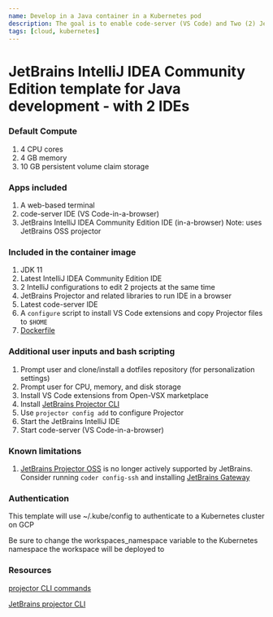 ```yaml
---
name: Develop in a Java container in a Kubernetes pod
description: The goal is to enable code-server (VS Code) and Two (2) JetBrains IntelliJ IDEs
tags: [cloud, kubernetes]
---
```


# JetBrains IntelliJ IDEA Community Edition template for Java development - with 2 IDEs

### Default Compute
1. 4 CPU cores
1. 4 GB memory
1. 10 GB persistent volume claim storage

### Apps included
1. A web-based terminal
1. code-server IDE (VS Code-in-a-browser)
1. JetBrains IntelliJ IDEA Community Edition IDE (in-a-browser) Note: uses JetBrains OSS projector

### Included in the container image
1. JDK 11
1. Latest IntelliJ IDEA Community Edition IDE
1. 2 IntelliJ configurations to edit 2 projects at the same time
1. JetBrains Projector and related libraries to run IDE in a browser
1. Latest code-server IDE
1. A `configure` script to install VS Code extensions and copy Projector files to `$HOME`
1. [Dockerfile](https://github.com/sharkymark/dockerfiles/tree/main/idea-comm-vscode)

### Additional user inputs and bash scripting
1. Prompt user and clone/install a dotfiles repository (for personalization settings)
1. Prompt user for CPU, memory, and disk storage
1. Install VS Code extensions from Open-VSX marketplace
1. Install [JetBrains Projector CLI](https://github.com/JetBrains/projector-installer#Installation)
1. Use `projector config add` to configure Projector
1. Start the JetBrains IntelliJ IDE
1. Start code-server (VS Code-in-a-browser)

### Known limitations
1. [JetBrains Projector OSS](https://lp.jetbrains.com/projector/) is no longer actively supported by JetBrains. Consider running `coder config-ssh` and installing [JetBrains Gateway](https://www.jetbrains.com/remote-development/gateway/)

### Authentication

This template will use ~/.kube/config to authenticate to a Kubernetes cluster on GCP

Be sure to change the workspaces_namespace variable to the Kubernetes namespace the workspace will be deployed to

### Resources
[projector CLI commands](https://github.com/JetBrains/projector-installer/blob/master/COMMANDS.md)

[JetBrains projector CLI](https://github.com/JetBrains/projector-installer#Installation)